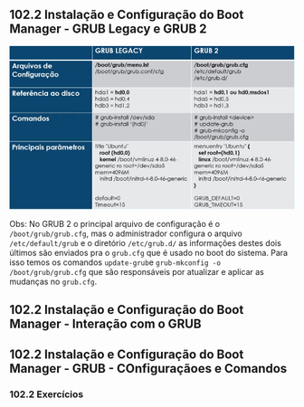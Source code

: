 ## 102.2 Instalação e Configuração do Boot Manager - GRUB Legacy e GRUB 2

![grub](../../imagens/grub.png)

Obs: No GRUB 2 o principal arquivo de configuração é o `/boot/grub/grub.cfg`, mas o administrador configura o arquivo `/etc/default/grub` e o diretório `/etc/grub.d/` as informações destes dois últimos são enviados pra o `grub.cfg` que é usado no boot do sistema. 
Para isso temos os comandos `update-grub`e `grub-mkconfig -o /boot/grub/grub.cfg` que são responsáveis por atualizar e aplicar as mudanças no `grub.cfg`.

## 102.2 Instalação e Configuração do Boot Manager - Interação com o GRUB



## 102.2 Instalação e Configuração do Boot Manager - GRUB - COnfiguraçãoes e Comandos

### 102.2 Exercícios